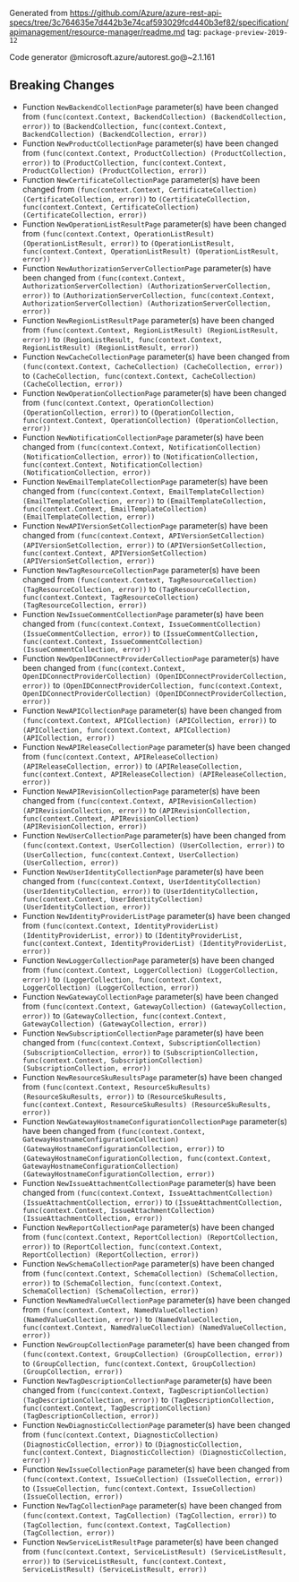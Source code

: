 Generated from https://github.com/Azure/azure-rest-api-specs/tree/3c764635e7d442b3e74caf593029fcd440b3ef82/specification/apimanagement/resource-manager/readme.md tag: `package-preview-2019-12`

Code generator @microsoft.azure/autorest.go@~2.1.161

## Breaking Changes

- Function `NewBackendCollectionPage` parameter(s) have been changed from `(func(context.Context, BackendCollection) (BackendCollection, error))` to `(BackendCollection, func(context.Context, BackendCollection) (BackendCollection, error))`
- Function `NewProductCollectionPage` parameter(s) have been changed from `(func(context.Context, ProductCollection) (ProductCollection, error))` to `(ProductCollection, func(context.Context, ProductCollection) (ProductCollection, error))`
- Function `NewCertificateCollectionPage` parameter(s) have been changed from `(func(context.Context, CertificateCollection) (CertificateCollection, error))` to `(CertificateCollection, func(context.Context, CertificateCollection) (CertificateCollection, error))`
- Function `NewOperationListResultPage` parameter(s) have been changed from `(func(context.Context, OperationListResult) (OperationListResult, error))` to `(OperationListResult, func(context.Context, OperationListResult) (OperationListResult, error))`
- Function `NewAuthorizationServerCollectionPage` parameter(s) have been changed from `(func(context.Context, AuthorizationServerCollection) (AuthorizationServerCollection, error))` to `(AuthorizationServerCollection, func(context.Context, AuthorizationServerCollection) (AuthorizationServerCollection, error))`
- Function `NewRegionListResultPage` parameter(s) have been changed from `(func(context.Context, RegionListResult) (RegionListResult, error))` to `(RegionListResult, func(context.Context, RegionListResult) (RegionListResult, error))`
- Function `NewCacheCollectionPage` parameter(s) have been changed from `(func(context.Context, CacheCollection) (CacheCollection, error))` to `(CacheCollection, func(context.Context, CacheCollection) (CacheCollection, error))`
- Function `NewOperationCollectionPage` parameter(s) have been changed from `(func(context.Context, OperationCollection) (OperationCollection, error))` to `(OperationCollection, func(context.Context, OperationCollection) (OperationCollection, error))`
- Function `NewNotificationCollectionPage` parameter(s) have been changed from `(func(context.Context, NotificationCollection) (NotificationCollection, error))` to `(NotificationCollection, func(context.Context, NotificationCollection) (NotificationCollection, error))`
- Function `NewEmailTemplateCollectionPage` parameter(s) have been changed from `(func(context.Context, EmailTemplateCollection) (EmailTemplateCollection, error))` to `(EmailTemplateCollection, func(context.Context, EmailTemplateCollection) (EmailTemplateCollection, error))`
- Function `NewAPIVersionSetCollectionPage` parameter(s) have been changed from `(func(context.Context, APIVersionSetCollection) (APIVersionSetCollection, error))` to `(APIVersionSetCollection, func(context.Context, APIVersionSetCollection) (APIVersionSetCollection, error))`
- Function `NewTagResourceCollectionPage` parameter(s) have been changed from `(func(context.Context, TagResourceCollection) (TagResourceCollection, error))` to `(TagResourceCollection, func(context.Context, TagResourceCollection) (TagResourceCollection, error))`
- Function `NewIssueCommentCollectionPage` parameter(s) have been changed from `(func(context.Context, IssueCommentCollection) (IssueCommentCollection, error))` to `(IssueCommentCollection, func(context.Context, IssueCommentCollection) (IssueCommentCollection, error))`
- Function `NewOpenIDConnectProviderCollectionPage` parameter(s) have been changed from `(func(context.Context, OpenIDConnectProviderCollection) (OpenIDConnectProviderCollection, error))` to `(OpenIDConnectProviderCollection, func(context.Context, OpenIDConnectProviderCollection) (OpenIDConnectProviderCollection, error))`
- Function `NewAPICollectionPage` parameter(s) have been changed from `(func(context.Context, APICollection) (APICollection, error))` to `(APICollection, func(context.Context, APICollection) (APICollection, error))`
- Function `NewAPIReleaseCollectionPage` parameter(s) have been changed from `(func(context.Context, APIReleaseCollection) (APIReleaseCollection, error))` to `(APIReleaseCollection, func(context.Context, APIReleaseCollection) (APIReleaseCollection, error))`
- Function `NewAPIRevisionCollectionPage` parameter(s) have been changed from `(func(context.Context, APIRevisionCollection) (APIRevisionCollection, error))` to `(APIRevisionCollection, func(context.Context, APIRevisionCollection) (APIRevisionCollection, error))`
- Function `NewUserCollectionPage` parameter(s) have been changed from `(func(context.Context, UserCollection) (UserCollection, error))` to `(UserCollection, func(context.Context, UserCollection) (UserCollection, error))`
- Function `NewUserIdentityCollectionPage` parameter(s) have been changed from `(func(context.Context, UserIdentityCollection) (UserIdentityCollection, error))` to `(UserIdentityCollection, func(context.Context, UserIdentityCollection) (UserIdentityCollection, error))`
- Function `NewIdentityProviderListPage` parameter(s) have been changed from `(func(context.Context, IdentityProviderList) (IdentityProviderList, error))` to `(IdentityProviderList, func(context.Context, IdentityProviderList) (IdentityProviderList, error))`
- Function `NewLoggerCollectionPage` parameter(s) have been changed from `(func(context.Context, LoggerCollection) (LoggerCollection, error))` to `(LoggerCollection, func(context.Context, LoggerCollection) (LoggerCollection, error))`
- Function `NewGatewayCollectionPage` parameter(s) have been changed from `(func(context.Context, GatewayCollection) (GatewayCollection, error))` to `(GatewayCollection, func(context.Context, GatewayCollection) (GatewayCollection, error))`
- Function `NewSubscriptionCollectionPage` parameter(s) have been changed from `(func(context.Context, SubscriptionCollection) (SubscriptionCollection, error))` to `(SubscriptionCollection, func(context.Context, SubscriptionCollection) (SubscriptionCollection, error))`
- Function `NewResourceSkuResultsPage` parameter(s) have been changed from `(func(context.Context, ResourceSkuResults) (ResourceSkuResults, error))` to `(ResourceSkuResults, func(context.Context, ResourceSkuResults) (ResourceSkuResults, error))`
- Function `NewGatewayHostnameConfigurationCollectionPage` parameter(s) have been changed from `(func(context.Context, GatewayHostnameConfigurationCollection) (GatewayHostnameConfigurationCollection, error))` to `(GatewayHostnameConfigurationCollection, func(context.Context, GatewayHostnameConfigurationCollection) (GatewayHostnameConfigurationCollection, error))`
- Function `NewIssueAttachmentCollectionPage` parameter(s) have been changed from `(func(context.Context, IssueAttachmentCollection) (IssueAttachmentCollection, error))` to `(IssueAttachmentCollection, func(context.Context, IssueAttachmentCollection) (IssueAttachmentCollection, error))`
- Function `NewReportCollectionPage` parameter(s) have been changed from `(func(context.Context, ReportCollection) (ReportCollection, error))` to `(ReportCollection, func(context.Context, ReportCollection) (ReportCollection, error))`
- Function `NewSchemaCollectionPage` parameter(s) have been changed from `(func(context.Context, SchemaCollection) (SchemaCollection, error))` to `(SchemaCollection, func(context.Context, SchemaCollection) (SchemaCollection, error))`
- Function `NewNamedValueCollectionPage` parameter(s) have been changed from `(func(context.Context, NamedValueCollection) (NamedValueCollection, error))` to `(NamedValueCollection, func(context.Context, NamedValueCollection) (NamedValueCollection, error))`
- Function `NewGroupCollectionPage` parameter(s) have been changed from `(func(context.Context, GroupCollection) (GroupCollection, error))` to `(GroupCollection, func(context.Context, GroupCollection) (GroupCollection, error))`
- Function `NewTagDescriptionCollectionPage` parameter(s) have been changed from `(func(context.Context, TagDescriptionCollection) (TagDescriptionCollection, error))` to `(TagDescriptionCollection, func(context.Context, TagDescriptionCollection) (TagDescriptionCollection, error))`
- Function `NewDiagnosticCollectionPage` parameter(s) have been changed from `(func(context.Context, DiagnosticCollection) (DiagnosticCollection, error))` to `(DiagnosticCollection, func(context.Context, DiagnosticCollection) (DiagnosticCollection, error))`
- Function `NewIssueCollectionPage` parameter(s) have been changed from `(func(context.Context, IssueCollection) (IssueCollection, error))` to `(IssueCollection, func(context.Context, IssueCollection) (IssueCollection, error))`
- Function `NewTagCollectionPage` parameter(s) have been changed from `(func(context.Context, TagCollection) (TagCollection, error))` to `(TagCollection, func(context.Context, TagCollection) (TagCollection, error))`
- Function `NewServiceListResultPage` parameter(s) have been changed from `(func(context.Context, ServiceListResult) (ServiceListResult, error))` to `(ServiceListResult, func(context.Context, ServiceListResult) (ServiceListResult, error))`

